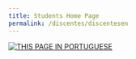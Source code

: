 ```yaml
---
title: Students Home Page
permalink: /discentes/discentesen
---
```


[![THIS PAGE IN PORTUGUESE](https://img.shields.io/static/v1?label=&message=THIS+PAGE+IN+PORTUGUESE&color=%23009BD5&style=for-the-badge)](https://si-unifeb.github.io/discentes/discentespt)